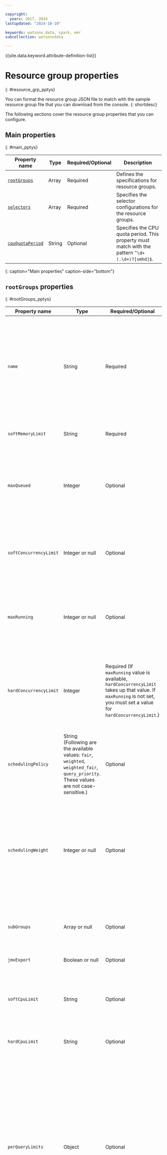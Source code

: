 ```yaml
---

copyright:
  years: 2017, 2024
lastupdated: "2024-10-10"

keywords: watsonx.data, spark, emr
subcollection: watsonxdata

---
```


{{site.data.keyword.attribute-definition-list}}

# Resource group properties
{: #resource_grp_pptys}

You can format the resource group JSON file to match with the sample resource group file that you can download from the console.
{: shortdesc}

The following sections cover the resource group properties that you can configure.

## Main properties
{: #main_pptys}

| Property name | Type | Required/Optional | Description |
| --- | --- | --- | --- |
| [`rootGroups`](#rootGroups_pptys) | Array | Required | Defines the specifications for resource groups. |
| [`selectors`](#selectors_pptys) | Array | Required | Specifies the selector configurations for the resource groups. |
| [`cpuQuotaPeriod`](#cpuQuotaPeriod_prpty) | String | Optional | Specifies the CPU quota period. This property must match with the pattern `^\d+(.\d+)?[smhd]$`. |
{: caption="Main properties" caption-side="bottom"}

## `rootGroups` properties
{: #rootGroups_pptys}

| Property name | Type | Required/Optional | Description |
| --- | --- | --- | --- |
| `name` | String | Required | Name of the resource group. If the name contains `{`, `}`, or `$`, the name must be in the pattern `\$\{([a-zA-Z][a-zA-Z0-9]*)\}`. Blank spaces are allowed in the name. The name cannot contain a period (.). You cannot have the same name for two sibling groups. You can have the same name for a root group and a sub group. |
| `softMemoryLimit` | String | Required | Specifies the soft memory limit. Minimum value: 0%. Maximum value: 999%. |
| `maxQueued` | Integer | Optional | Specifies the maximum number of queued requests. Minimum value: 0. Maximum value: 2147483647. The value must not start with `0`. For example, `01`, `05`. Specify the values as `1`, `5`. `0` alone is a valid value. |
| `softConcurrencyLimit` | Integer or null | Optional | Specifies the soft concurrency limit. Minimum value: 0. Maximum value: 2147483647. The value must not start with `0`. For example, `01`, `05`. Specify the values as `1`, `5`. `0` alone is a valid value. |
| `maxRunning` | Integer or null | Optional | Specifies the maximum running count. Minimum value: 0. Maximum value: 2147483647. The value must not start with `0`. For example, `01`, `05`. Specify the values as `1`, `5`. `0` alone is a valid value.|
| `hardConcurrencyLimit` | Integer | Required (If `maxRunning` value is available, `hardConcurrencyLimit` takes up that value. If `maxRunning` is not set, you must set a value for `hardConcurrencyLimit`.) | Specifies the hard concurrency limit. Minimum value: 0. Maximum value: 2147483647. The value must be greater than or equal to `softConcurrencyLimit`. It must not start with `0`. For example, `01`, `05`. Specify the values as `1`, `5`. `0` alone is a valid value. |
| `schedulingPolicy` | String (Following are the available values: `fair`, `weighted`, `weighted_fair`, `query_priority`. These values are not case-sensitive.) | Optional | Specifies the scheduling policy. |
| `schedulingWeight` | Integer or null | Optional | Specifies the scheduling weight. Allowed values (minimum to maximum): 1 to 2147483647. The value must not start with `0`. For example, `01`, `05`. Specify the values as `1`, `5`. `0` alone is a valid value. If a subgroup has `schedulingWeight`, all of the corresponding siblings in that subgroup must have `schedulingWeight`. |
| `subGroups` | Array or null | Optional | Specifies the subgroups within the resource group. Subgroups have the same rules for different properties as in the resource group. |
| `jmxExport` | Boolean or null | Optional | Indicates whether JMX export is enabled. |
| `softCpuLimit` | String | Optional | Specifies the soft CPU limit. It must match the pattern `^\d+(.\d+)?[smhd]$`. If `hardCpuLimit` is defined, the value of `softCpuLimit` must be less than or equal to `hardCpuLimit`. |
| `hardCpuLimit` | String | Optional | Specifies the hard CPU limit. It must match the pattern `^\d+(\.\d+)?[smhd]$`. |
| `perQueryLimits` | Object | Optional | Specifies per-query limits. Example: `"perQueryLimits": { "executionTimeLimit": "30m", "totalMemoryLimit": "2GB", "cpuTimeLimit": "1h" }`. The object can have one, two, or three of the following limits. Negative values are not allowed for any of the following limits. 1. `executionTimeLimit` (**Type**: String, **Pattern**: This property must match with the pattern `^\d+(.\d+)?[smhd]$`.), 2. `totalMemoryLimit` (**Type**: String, **Pattern**: This property must match with the pattern `^\s*(\d+(?:\.\d+)?)\s*([a-zA-Z]+)\s*$`.), 3. `cpuTimeLimit` (**Type**: String, **Pattern**: This property must match with the pattern `^\d+(.\d+)?[smhd]$`.) |
| `workersPerQueryLimit` | Integer or null | Optional | Specifies the workers per query limit. Allowed values (minimum to maximum): -2147483648 to 2147483647. The value must be greater than or equal to `softConcurrencyLimit`. It must not start with `0`. For example, `01`, `05`. Specify the values as `1`, `5`. `0` alone is a valid value. |
{: caption="rootGroups properties" caption-side="bottom"}

## `selectors` properties
{: #selectors_pptys}

| Property name | Type | Required/Optional | Description |
| --- | --- | --- | --- |
| `user` | String or null (Strings can have any valid regular expression (`.*`).) | Optional | Specifies the user regex pattern. |
| `source` | String or null (Strings can have any valid regular expression (`.*`).) | Optional | Specifies the source regex pattern. |
| `queryType` | String or null. (Possible values are `data_definition`, `delete`, `describe`, `explain`, `analyze`, `insert`, `select`, `control`, and `update`. These values are not case-sensitive.) | Optional | Specifies the query type. |
| `clientTags` | List of strings or null (Example: `"clientTags": ["resourceGroup1","resourceGroup2"]`. storageStrings can have any valid regular expression (`.*`).) | Optional | Specifies the client tags. |
| `selectorResourceEstimate` | Object or null | Optional | Specifies the selector resource estimate. Example: "selectorResourceEstimate": `{"executionTime": {"min": "5m", "max": "10m"}, "cpuTime": {"min": "30m", "max": "1h"}, "peakMemory": {"min": "512MB", "max": "2GB"}}`. The object can have one, two, or three of the limits. You can also use the `min`, `max`, or both of the parameters for all of the three limits. For example, `"selectorResourceEstimate": {"executionTime": {"min": "5m"}`. Negative values are not allowed for any of the limits. For more information about the limits, see [`selectorResourceEstimate` limits](#selectorResourceEstimate_limits). |
| `clientInfo` | String or null (Strings can have any valid regular expression (`.*`).) | Optional | Specifies the client info regex pattern. |
| `schema` | String or null (Strings can have any valid regular expression (`.*`).) | Optional | Specifies the schema. |
| `principal` | String or null (Strings can have any valid regular expression (`.*`).) | Optional | Specifies the principal regex pattern. |
| `group` | String | Required | The group name must be from the available names in the resource group. For redirecting to a subgroup, use `"group": "groupname.subgroupname"`. You can also use dynamic values like `${SOURCE}`, `${USER}`, and `${SCHEMA}` as used in root group names. You cannot have `null` in `group`. |
{: caption="selectors properties" caption-side="bottom"}

In the `source` and `user` regex, you can use the provided name in the format `(?<sampleName>.*)` as a dynamic group name. For example:

```bash
{
            "source": "(?<sampleName>.*)",
            "clientTags": [
                "hipri"
            ],
            "group": "bi-${sampleName}"
}and there is a group as ,{
            "name": "bi-${sampleName}",
            "softMemoryLimit": "80%",
            "hardConcurrencyLimit": 100,
            "maxQueued": 1000,
            "schedulingPolicy": "weighted",
            "jmxExport": true
}
```
{: codeblock}

In this example, `sampleName` is a dynamic value. Special characters are not allowed in the name. You can add other values like `${SOURCE}`, `${USER}`, or `${SCHEMA}`. The group name is case-sensitive. You can have values before and after the dynamic variable. For example, `abc-${SOURCE}` or `${toolname}-xyz`.


### `selectorResourceEstimate` limits
{: #selectorResourceEstimate_limits}

- `executionTime`
    - `min`:
      The property type is string. This property must match the pattern `^\\d+(\\.\\d+)?[smhd]$`.
    - `max`:
      The property type is string. This property must match the pattern  `^\\d+(\\.\\d+)?[smhd]$`.

- `peakMemory`
    - `min`:
        The property type is string. This property must match the pattern `^\s*(\d+(?:\.\d+)?)\s*([a-zA-Z]+)\s*$`.
    - `max`
        The property type is string. This property must match the pattern `^\s*(\d+(?:\.\d+)?)\s*([a-zA-Z]+)\s*$`.

- `cpuTime`
    - `min`:
      The property type is string. This property must match the pattern `^\\d+(\\.\\d+)?[smhd]$`.
    - `max`:
      The property type is string. This property must match the pattern  `^\\d+(\\.\\d+)?[smhd]$`.

## `cpuQuotaPeriod` properties
{: #cpuQuotaPeriod_prpty}

| Property name | Type   | Required/Optional | Description |
|---------------|--------|-------------------|-------------|
| cpuQuotaPeriod | String | Optional | Specifies the CPU quota period. This property must match with the pattern `^\\d+(\\.\\d+)?[smhd]$` |
{: caption="selectors properties" caption-side="bottom"}
